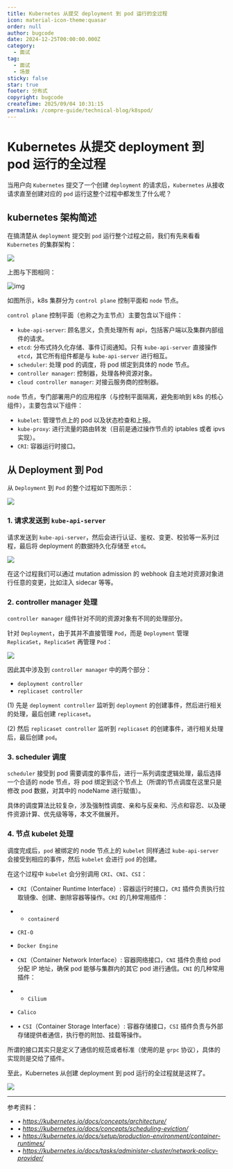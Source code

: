 ```yaml
---
title: Kubernetes 从提交 deployment 到 pod 运行的全过程
icon: material-icon-theme:quasar
order: null
author: bugcode
date: 2024-12-25T00:00:00.000Z
category:
  - 面试
tag:
  - 面试
  - 场景
sticky: false
star: true
footer: 分布式
copyright: bugcode
createTime: 2025/09/04 10:31:15
permalink: /compre-guide/technical-blog/k8spod/
---
```



# Kubernetes 从提交 deployment 到 pod 运行的全过程

当用户向 `Kubernetes` 提交了一个创建 `deployment` 的请求后，`Kubernetes` 从接收请求直至创建对应的 `pod` 运行这整个过程中都发生了什么呢？

## kubernetes 架构简述

在搞清楚从 `deployment` 提交到 `pod` 运行整个过程之前，我们有先来看看 `Kubernetes` 的集群架构：

![](https://vscodepic.oss-cn-beijing.aliyuncs.com/blog/image-20241225185820123.png)

上图与下图相同：

![img](https://mmbiz.qpic.cn/sz_mmbiz_png/y9yqiaXGiaU0cJH1g1DicEmicAJbcVv9U5cCiacOmQReAib0EXV6FZ5bCfSgRibjpbYL6MAWMLLEy5f0lZs1R7tX87FeA/640?wx_fmt=png&from=appmsg)

如图所示，k8s 集群分为 `control plane` 控制平面和 `node` 节点。

`control plane` 控制平面（也称之为主节点）主要包含以下组件：

- `kube-api-server`: 顾名思义，负责处理所有 api，包括客户端以及集群内部组件的请求。
- `etcd`: 分布式持久化存储、事件订阅通知。只有 `kube-api-server` 直接操作 `etcd`，其它所有组件都是与 `kube-api-server` 进行相互。
- `scheduler`: 处理 pod 的调度，将 pod 绑定到具体的 node 节点。
- `controller manager`: 控制器，处理各种资源对象。
- `cloud controller manager`: 对接云服务商的控制器。

`node` 节点，专门部署用户的应用程序（与控制平面隔离，避免影响到 k8s 的核心组件），主要包含以下组件：

-  `kubelet`: 管理节点上的 pod 以及状态检查和上报。
-  `kube-proxy`: 进行流量的路由转发（目前是通过操作节点的 iptables 或者 ipvs 实现）。
-  `CRI`: 容器运行时接口。

## 从 Deployment 到 Pod

从 `Deployment` 到 `Pod` 的整个过程如下图所示：

![](https://vscodepic.oss-cn-beijing.aliyuncs.com/blog/image-20241225190035990.png)

### 1. 请求发送到 `kube-api-server`

请求发送到 `kube-api-server`，然后会进行认证、鉴权、变更、校验等一系列过程，最后将 deployment 的数据持久化存储至 `etcd`。

![](https://vscodepic.oss-cn-beijing.aliyuncs.com/blog/image-20241225190156087.png)

在这个过程我们可以通过 mutation admission 的 webhook 自主地对资源对象进行任意的变更，比如注入 sidecar 等等。

### 2. controller manager 处理

`controller manager` 组件针对不同的资源对象有不同的处理部分。

针对 `Deployment`，由于其并不直接管理 `Pod`，而是 `Deployment` 管理 `ReplicaSet`，`ReplicaSet` 再管理 `Pod`：

![](https://vscodepic.oss-cn-beijing.aliyuncs.com/blog/image-20241225190216805.png)

因此其中涉及到 `controller manager` 中的两个部分：

- `deployment controller`
- `replicaset controller`

(1) 先是 `deployment controller` 监听到 `deployment` 的创建事件，然后进行相关的处理，最后创建 `replicaset`。

(2) 然后 `replicaset controller` 监听到 `replicaset` 的创建事件，进行相关处理后，最后创建 `pod`。

### 3. scheduler 调度

`scheduler` 接受到 pod 需要调度的事件后，进行一系列调度逻辑处理，最后选择一个合适的 node 节点，将 pod 绑定到这个节点上（所谓的节点调度在这里只是修改 pod 数据，对其中的 nodeName 进行赋值）。

具体的调度算法比较复杂，涉及强制性调度、亲和与反亲和、污点和容忍、以及硬件资源计算、优先级等等，本文不做展开。

### 4. 节点 kubelet 处理

调度完成后，`pod` 被绑定的 node 节点上的 `kubelet` 同样通过 `kube-api-server` 会接受到相应的事件，然后 `kubelet` 会进行 `pod` 的创建。

在这个过程中 `kubelet` 会分别调用 `CRI`、`CNI`、`CSI`：

-  `CRI`（Container Runtime Interface）: 容器运行时接口，`CRI` 插件负责执行拉取镜像、创建、删除容器等操作。`CRI` 的几种常用插件：

- -  `containerd`
- `CRI-O`
- `Docker Engine`

-  `CNI`（Container Network Interface）: 容器网络接口，`CNI` 插件负责给 pod 分配 IP 地址，确保 pod 能够与集群内的其它 pod 进行通信。`CNI` 的几种常用插件：

- - `Cilium`
- `Calico`

- • `CSI`（Container Storage Interface）: 容器存储接口，`CSI` 插件负责与外部存储提供者通信，执行卷的附加、挂载等操作。

所谓的接口其实只是定义了通信的规范或者标准（使用的是 `grpc` 协议），具体的实现则是交给了插件。

至此，Kubernetes 从创建 deployment 到 pod 运行的全过程就是这样了。

![](https://vscodepic.oss-cn-beijing.aliyuncs.com/blog/image-20241225190334417.png)

------

参考资料：

- • *https://kubernetes.io/docs/concepts/architecture/*
- • *https://kubernetes.io/docs/concepts/scheduling-eviction/*
- • *https://kubernetes.io/docs/setup/production-environment/container-runtimes/*
- • *https://kubernetes.io/docs/tasks/administer-cluster/network-policy-provider/*

